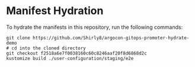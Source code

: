 # Manifest Hydration

To hydrate the manifests in this repository, run the following commands:

```shell
git clone https://github.com/Shirly8/argocon-gitops-promoter-hydrate-demo
# cd into the cloned directory
git checkout f2518a6e7f0038160c60c8246aaf20f8d6868d2c
kustomize build ./user-configuration/staging/e2e
```
